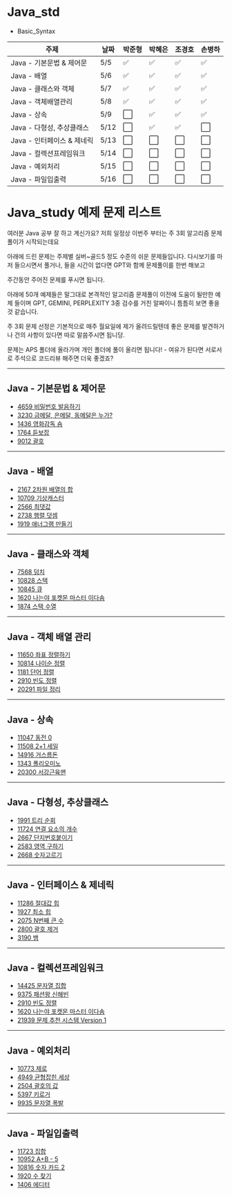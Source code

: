 # Java_std

- Basic_Syntax
  

| 주제                          | 날짜   | 박준형     | 박혜은     | 조경호     | 손병하     |
|-----------------------------|---------|------------|------------|------------|------------|
| Java - 기본문법 & 제어문      |  5/5    | ✅         | ✅         | ✅        | ✅         |
| Java - 배열                 |  5/6    | ✅         | ✅         | ✅        | ✅         |
| Java - 클래스와 객체         |  5/7    | ✅         | ✅         | ✅         | ✅         |
| Java - 객체배열관리          |   5/8   | ✅         | ✅         | ✅         |  ✅        |
| Java - 상속                 | 5/9    | ⬜️         | ✅         | ✅         |   ✅       |
| Java - 다형성, 추상클래스     | 5/12   | ⬜️         | ✅         | ✅         | ⬜️         |
| Java - 인터페이스 & 제네릭    | 5/13   | ⬜️         | ⬜️         | ⬜️         | ⬜️         |
| Java - 컬렉션프레임워크       | 5/14   | ⬜️         | ⬜️         | ⬜️         | ⬜️         |
| Java - 예외처리              | 5/15   | ⬜️         | ⬜️         | ⬜️         | ⬜️         |
| Java - 파일입출력            | 5/16   | ⬜️         | ⬜️         | ⬜️         | ⬜️         |

# Java_study 예제 문제 리스트

여러분 Java 공부 잘 하고 계신가요? 저희 일정상 이번주 부터는 주 3회 알고리즘 문제 풀이가 시작되는데요

아래에 드린 문제는 주제별 실버~골드5 정도 수준의 쉬운 문제들입니다. 다시보기를 마저 들으시면서 풀거나, 들을 시간이 없다면 GPT와 함께 문제풀이를 한번 해보고

주간동안 주어진 문제를 푸시면 됩니다.

아래에 50개 예제들은 말그대로 본격적인 알고리즘 문제풀이 이전에 도움이 될만한 예제 들이며 GPT, GEMINI, PERPLEXITY 3중 검수를 거친 알짜이니 틈틈히 보면 좋을 것 같습니다.

주 3회 문제 선정은 기본적으로 매주 월요일에 제가 올려드릴텐데 좋은 문제를 발견하거나 건의 사항이 있다면 따로 말씀주시면 됩니당.

문제는 APS 폴더에 올라가며 개인 폴더에 풀이 올리면 됩니다! - 여유가 된다면 서로서로 주석으로 코드리뷰 해주면 더욱 좋겠죠?

---

## Java - 기본문법 & 제어문

- [4659 비밀번호 발음하기](https://www.acmicpc.net/problem/4659)
- [3230 금메달, 은메달, 동메달은 누가?](https://www.acmicpc.net/problem/3230)
- [1436 영화감독 숌](https://www.acmicpc.net/problem/1436)
- [1764 듣보잡](https://www.acmicpc.net/problem/1764)
- [9012 괄호](https://www.acmicpc.net/problem/9012)

---

## Java - 배열

- [2167 2차원 배열의 합](https://www.acmicpc.net/problem/2167)
- [10709 기상캐스터](https://www.acmicpc.net/problem/10709)
- [2566 최댓값](https://www.acmicpc.net/problem/2566)
- [2738 행렬 덧셈](https://www.acmicpc.net/problem/2738)
- [1919 애너그램 만들기](https://www.acmicpc.net/problem/1919)

---

## Java - 클래스와 객체

- [7568 덩치](https://www.acmicpc.net/problem/7568)
- [10828 스택](https://www.acmicpc.net/problem/10828)
- [10845 큐](https://www.acmicpc.net/problem/10845)
- [1620 나는야 포켓몬 마스터 이다솜](https://www.acmicpc.net/problem/1620)
- [1874 스택 수열](https://www.acmicpc.net/problem/1874)

---

## Java - 객체 배열 관리

- [11650 좌표 정렬하기](https://www.acmicpc.net/problem/11650)
- [10814 나이순 정렬](https://www.acmicpc.net/problem/10814)
- [1181 단어 정렬](https://www.acmicpc.net/problem/1181)
- [2910 빈도 정렬](https://www.acmicpc.net/problem/2910)
- [20291 파일 정리](https://www.acmicpc.net/problem/20291)

---

## Java - 상속

- [11047 동전 0](https://www.acmicpc.net/problem/11047)
- [11508 2+1 세일](https://www.acmicpc.net/problem/11508)
- [14916 거스름돈](https://www.acmicpc.net/problem/14916)
- [1343 폴리오미노](https://www.acmicpc.net/problem/1343)
- [20300 서강근육맨](https://www.acmicpc.net/problem/20300)

---

## Java - 다형성, 추상클래스

- [1991 트리 순회](https://www.acmicpc.net/problem/1991)
- [11724 연결 요소의 개수](https://www.acmicpc.net/problem/11724)
- [2667 단지번호붙이기](https://www.acmicpc.net/problem/2667)
- [2583 영역 구하기](https://www.acmicpc.net/problem/2583)
- [2668 숫자고르기](https://www.acmicpc.net/problem/2668)

---

## Java - 인터페이스 & 제네릭

- [11286 절대값 힙](https://www.acmicpc.net/problem/11286)
- [1927 최소 힙](https://www.acmicpc.net/problem/1927)
- [2075 N번째 큰 수](https://www.acmicpc.net/problem/2075)
- [2800 괄호 제거](https://www.acmicpc.net/problem/2800)
- [3190 뱀](https://www.acmicpc.net/problem/3190)

---

## Java - 컬렉션프레임워크

- [14425 문자열 집합](https://www.acmicpc.net/problem/14425)
- [9375 패션왕 신해빈](https://www.acmicpc.net/problem/9375)
- [2910 빈도 정렬](https://www.acmicpc.net/problem/2910)
- [1620 나는야 포켓몬 마스터 이다솜](https://www.acmicpc.net/problem/1620)
- [21939 문제 추천 시스템 Version 1](https://www.acmicpc.net/problem/21939)

---

## Java - 예외처리

- [10773 제로](https://www.acmicpc.net/problem/10773)
- [4949 균형잡힌 세상](https://www.acmicpc.net/problem/4949)
- [2504 괄호의 값](https://www.acmicpc.net/problem/2504)
- [5397 키로거](https://www.acmicpc.net/problem/5397)
- [9935 문자열 폭발](https://www.acmicpc.net/problem/9935)

---

## Java - 파일입출력

- [11723 집합](https://www.acmicpc.net/problem/11723)
- [10952 A+B - 5](https://www.acmicpc.net/problem/10952)
- [10816 숫자 카드 2](https://www.acmicpc.net/problem/10816)
- [1920 수 찾기](https://www.acmicpc.net/problem/1920)
- [1406 에디터](https://www.acmicpc.net/problem/1406)
